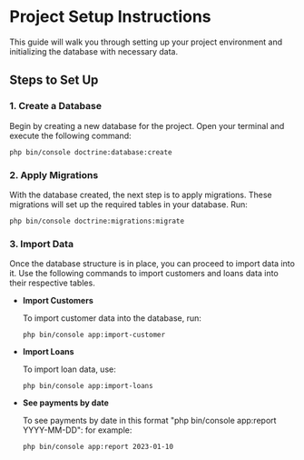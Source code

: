 Project Setup Instructions
==========================

This guide will walk you through setting up your project environment and initializing the database with necessary data.

Steps to Set Up
---------------

### 1\. **Create a Database**

Begin by creating a new database for the project. Open your terminal and execute the following command:

`php bin/console doctrine:database:create`

### 2\. **Apply Migrations**

With the database created, the next step is to apply migrations. These migrations will set up the required tables in your database. Run:

`php bin/console doctrine:migrations:migrate`

### 3\. **Import Data**

Once the database structure is in place, you can proceed to import data into it. Use the following commands to import customers and loans data into their respective tables.

*   **Import Customers**
    
    To import customer data into the database, run:
        
    `php bin/console app:import-customer`
    
*   **Import Loans**
    
    To import loan data, use:
        
    `php bin/console app:import-loans`

*   **See payments by date**

    To see payments by date in this format "php bin/console app:report YYYY-MM-DD":
    for example:
    
    `php bin/console app:report 2023-01-10`
    